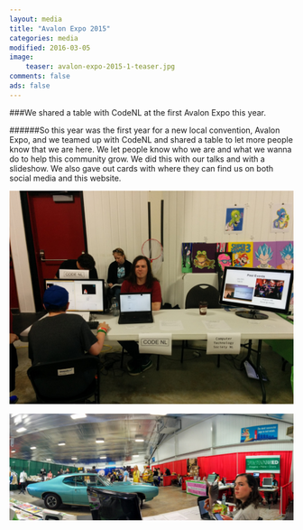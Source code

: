 ```yaml
---
layout: media
title: "Avalon Expo 2015"
categories: media
modified: 2016-03-05
image:
    teaser: avalon-expo-2015-1-teaser.jpg
comments: false
ads: false
---
```

###We shared a table with CodeNL at the first Avalon Expo this year.

######So this year was the first year for a new local convention, Avalon Expo, and we teamed up with CodeNL and shared a table to let more people know that we are here. We let people know who we are and what we wanna do to help this community grow. We did this with our talks and with a slideshow. We also gave out cards with where they can find us on both social media and this website.

![Alt](/../../images/avalon-expo-2015-1.jpg "Picture of the table front.")

![Alt](/../../images/avalon-expo-2015-2.jpg "Panoramic from behind the table.")
